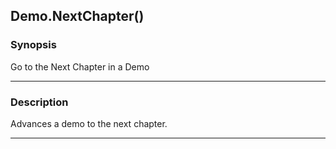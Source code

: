 Demo.NextChapter()
------------------




### Synopsis
Go to the Next Chapter in a Demo



---


### Description

Advances a demo to the next chapter.



---

